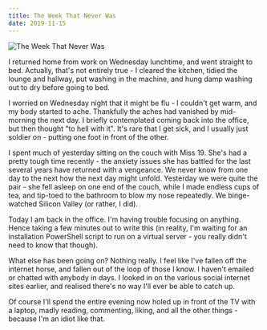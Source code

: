 ```yaml
---
title: The Week That Never Was
date: 2019-11-15
---
```


![The Week That Never Was](https://source.unsplash.com/d34DtRp1bqo/1600x900)

I returned home from work on Wednesday lunchtime, and went straight to bed. Actually, that's not entirely true - I cleared the kitchen, tidied the lounge and hallway, put washing in the machine, and hung damp washing out to dry before going to bed.

I worried on Wednesday night that it might be flu - I couldn't get warm, and my body started to ache. Thankfully the aches had vanished by mid-morning the next day. I briefly contemplated coming back into the office, but then thought "to hell with it". It's rare that I get sick, and I usually just soldier on - putting one foot in front of the other.

I spent much of yesterday sitting on the couch with Miss 19. She's had a pretty tough time recently - the anxiety issues she has battled for the last several years have returned with a vengeance. We never know from one day to the next how the next day might unfold. Yesterday we were quite the pair - she fell asleep on one end of the couch, while I made endless cups of tea, and tip-toed to the bathroom to blow my nose repeatedly. We binge-watched Silicon Valley (or rather, I did).

Today I am back in the office. I'm having trouble focusing on anything. Hence taking a few minutes out to write this (in reality, I'm waiting for an installation PowerShell script to run on a virtual server - you really didn't need to know that though).

What else has been going on? Nothing really. I feel like I've fallen off the internet horse, and fallen out of the loop of those I know. I haven't emailed or chatted with anybody in days. I looked in on the various social internet sites earlier, and realised there's no way I'll ever be able to catch up.

Of course I'll spend the entire evening now holed up in front of the TV with a laptop, madly reading, commenting, liking, and all the other things - because I'm an idiot like that.